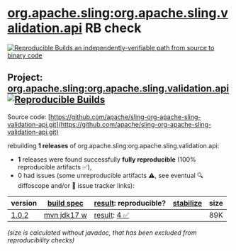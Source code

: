 [org.apache.sling:org.apache.sling.validation.api](https://central.sonatype.com/artifact/org.apache.sling/org.apache.sling.validation.api/versions) RB check
=======

[![Reproducible Builds](https://reproducible-builds.org/images/logos/rb.svg) an independently-verifiable path from source to binary code](https://reproducible-builds.org/)

## Project: [org.apache.sling:org.apache.sling.validation.api](https://central.sonatype.com/artifact/org.apache.sling/org.apache.sling.validation.api/versions) [![Reproducible Builds](https://img.shields.io/endpoint?url=https://raw.githubusercontent.com/jvm-repo-rebuild/reproducible-central/master/content/org/apache/sling/org.apache.sling.validation.api/badge.json)](https://github.com/jvm-repo-rebuild/reproducible-central/blob/master/content/org/apache/sling/org.apache.sling.validation.api/README.md)

Source code: [https://github.com/apache/sling-org-apache-sling-validation-api.git](https://github.com/apache/sling-org-apache-sling-validation-api.git)

rebuilding **1 releases** of org.apache.sling:org.apache.sling.validation.api:
- **1** releases were found successfully **fully reproducible** (100% reproducible artifacts :white_check_mark:),
- 0 had issues (some unreproducible artifacts :warning:, see eventual :mag: diffoscope and/or :memo: issue tracker links):

| version | [build spec](/BUILDSPEC.md) | [result](https://reproducible-builds.org/docs/jvm/): reproducible? | [stabilize](https://github.com/google/oss-rebuild/blob/main/cmd/stabilize/README.md) | size |
| -- | --------- | ------ | ------ | -- |
| [1.0.2](https://central.sonatype.com/artifact/org.apache.sling/org.apache.sling.validation.api/1.0.2/pom) | [mvn jdk17 w](org.apache.sling.validation.api-1.0.2.buildspec) | [result](org.apache.sling.validation.api-1.0.2.buildinfo): [4 :white_check_mark: ](org.apache.sling.validation.api-1.0.2.buildcompare) | | 89K |

<i>(size is calculated without javadoc, that has been excluded from reproducibility checks)</i>
